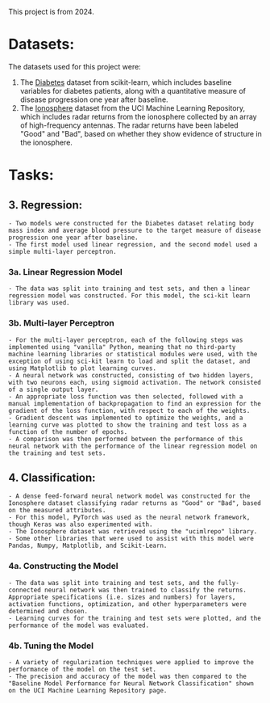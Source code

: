 This project is from 2024.<br/>
# Datasets:
The datasets used for this project were:<br/>
  1. The [Diabetes](https://scikit-learn.org/stable/datasets/toy_dataset.html#diabetes-dataset) dataset from scikit-learn, which includes baseline variables for diabetes patients, along with a quantitative measure of disease progression one year after baseline.<br/>
  2. The [Ionosphere](https://archive.ics.uci.edu/dataset/52/ionosphere) dataset from the UCI Machine Learning Repository, which includes radar returns from the ionosphere collected by an array of high-frequency antennas. The radar returns have been labeled "Good" and "Bad", based on whether they show evidence of structure in the ionosphere.<br/>

# Tasks:
  ## 3. Regression:
    - Two models were constructed for the Diabetes dataset relating body mass index and average blood pressure to the target measure of disease progression one year after baseline.
    - The first model used linear regression, and the second model used a simple multi-layer perceptron.
  ### 3a. Linear Regression Model
    - The data was split into training and test sets, and then a linear regression model was constructed. For this model, the sci-kit learn library was used.
  ### 3b. Multi-layer Perceptron
    - For the multi-layer perceptron, each of the following steps was implemented using "vanilla" Python, meaning that no third-party machine learning libraries or statistical modules were used, with the exception of using sci-kit learn to load and split the dataset, and using Matplotlib to plot learning curves.
    - A neural network was constructed, consisting of two hidden layers, with two neurons each, using sigmoid activation. The network consisted of a single output layer.
    - An appropriate loss function was then selected, followed with a manual implementation of backpropagation to find an expression for the gradient of the loss function, with respect to each of the weights.
    - Gradient descent was implemented to optimize the weights, and a learning curve was plotted to show the training and test loss as a function of the number of epochs.
    - A comparison was then performed between the performance of this neural network with the performance of the linear regression model on the training and test sets.
  ## 4. Classification:
    - A dense feed-forward neural network model was constructed for the Ionosphere dataset classifying radar returns as "Good" or "Bad", based on the measured attributes.
    - For this model, PyTorch was used as the neural network framework, though Keras was also experimented with.
    - The Ionosphere dataset was retrieved using the "ucimlrepo" library.
    - Some other libraries that were used to assist with this model were Pandas, Numpy, Matplotlib, and Scikit-Learn.
  ### 4a. Constructing the Model
    - The data was split into training and test sets, and the fully-connected neural network was then trained to classify the returns. Appropriate specifications (i.e. sizes and numbers) for layers, activation functions, optimization, and other hyperparameters were determined and chosen.
    - Learning curves for the training and test sets were plotted, and the performance of the model was evaluated.
  ### 4b. Tuning the Model
    - A variety of regularization techniques were applied to improve the performance of the model on the test set.
    - The precision and accuracy of the model was then compared to the "Baseline Model Performance for Neural Network Classification" shown on the UCI Machine Learning Repository page.

